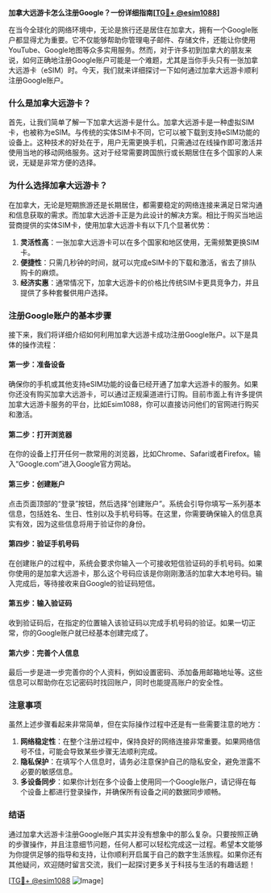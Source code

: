 **加拿大远游卡怎么注册Google？一份详细指南[[TG💪+ @esim1088](https://t.me/s/esim1088)]**

在当今全球化的网络环境中，无论是旅行还是居住在加拿大，拥有一个Google账户都显得尤为重要。它不仅能够帮助你管理电子邮件、存储文件，还能让你使用YouTube、Google地图等众多实用服务。然而，对于许多初到加拿大的朋友来说，如何正确地注册Google账户可能是一个难题，尤其是当你手头只有一张加拿大远游卡（eSIM）时。今天，我们就来详细探讨一下如何通过加拿大远游卡顺利注册Google账户。

### **什么是加拿大远游卡？**

首先，让我们简单了解一下加拿大远游卡是什么。加拿大远游卡是一种虚拟SIM卡，也被称为eSIM。与传统的实体SIM卡不同，它可以被下载到支持eSIM功能的设备上。这种技术的好处在于，用户无需更换手机，只需通过在线操作即可激活并使用当地的移动网络服务。这对于经常需要跨国旅行或长期居住在多个国家的人来说，无疑是非常方便的选择。

### **为什么选择加拿大远游卡？**

在加拿大，无论是短期旅游还是长期居住，都需要稳定的网络连接来满足日常沟通和信息获取的需求。而加拿大远游卡正是为此设计的解决方案。相比于购买当地运营商提供的实体SIM卡，使用加拿大远游卡有以下几个显著优势：

1. **灵活性高**：一张加拿大远游卡可以在多个国家和地区使用，无需频繁更换SIM卡。
2. **便捷性**：只需几秒钟的时间，就可以完成eSIM卡的下载和激活，省去了排队购卡的麻烦。
3. **经济实惠**：通常情况下，加拿大远游卡的价格比传统SIM卡更具竞争力，并且提供了多种套餐供用户选择。

### **注册Google账户的基本步骤**

接下来，我们将详细介绍如何利用加拿大远游卡成功注册Google账户。以下是具体的操作流程：

#### **第一步：准备设备**
确保你的手机或其他支持eSIM功能的设备已经开通了加拿大远游卡的服务。如果你还没有购买加拿大远游卡，可以通过正规渠道进行订购。目前市面上有许多提供加拿大远游卡服务的平台，比如Esim1088，你可以直接访问他们的官网进行购买和激活。

#### **第二步：打开浏览器**
在你的设备上打开任何一款常用的浏览器，比如Chrome、Safari或者Firefox。输入“Google.com”进入Google官方网站。

#### **第三步：创建账户**
点击页面顶部的“登录”按钮，然后选择“创建账户”。系统会引导你填写一系列基本信息，包括姓名、生日、性别以及手机号码等。在这里，你需要确保输入的信息真实有效，因为这些信息将用于验证你的身份。

#### **第四步：验证手机号码**
在创建账户的过程中，系统会要求你输入一个可接收短信验证码的手机号码。如果你使用的是加拿大远游卡，那么这个号码应该是你刚刚激活的加拿大本地号码。输入完成后，等待接收来自Google的验证码短信。

#### **第五步：输入验证码**
收到验证码后，在指定的位置输入该验证码以完成手机号码的验证。如果一切正常，你的Google账户就已经基本创建完成了。

#### **第六步：完善个人信息**
最后一步是进一步完善你的个人资料，例如设置密码、添加备用邮箱地址等。这些信息可以帮助你在忘记密码时找回账户，同时也能提高账户的安全性。

### **注意事项**

虽然上述步骤看起来非常简单，但在实际操作过程中还是有一些需要注意的地方：

1. **网络稳定性**：在整个注册过程中，保持良好的网络连接非常重要。如果网络信号不佳，可能会导致某些步骤无法顺利完成。
2. **隐私保护**：在填写个人信息时，请务必注意保护自己的隐私安全，避免泄露不必要的敏感信息。
3. **多设备同步**：如果你计划在多个设备上使用同一个Google账户，请记得在每个设备上都进行登录操作，并确保所有设备之间的数据同步顺畅。

### **结语**

通过加拿大远游卡注册Google账户其实并没有想象中的那么复杂。只要按照正确的步骤操作，并且注意细节问题，任何人都可以轻松完成这一过程。希望本文能够为你提供足够的指导和支持，让你顺利开启属于自己的数字生活旅程。如果你还有其他疑问，欢迎随时留言交流，我们一起探讨更多关于科技与生活的有趣话题！

[[TG💪+ @esim1088](https://t.me/s/esim1088) ![Image](https://i.postimg.cc/4NQfJmqS/Snipaste-2025-05-13-00-14-12.png)]